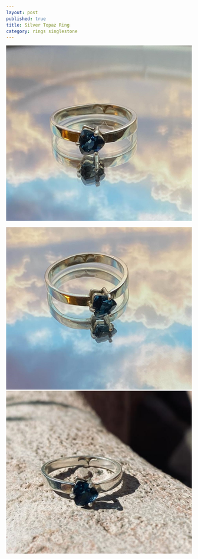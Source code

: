```yaml
---
layout: post
published: true
title: Silver Topaz Ring
category: rings singlestone
---
```


![square_silver_topaz_8.5.jpg](/images/jewelry/rings/square_silver_topaz_8.5.jpg)
<!--more-->
![square_silver_topaz_8.5-2.jpg](/images/jewelry/rings/square_silver_topaz_8.5-2.jpg)
![square_silver_topaz_8.5-3.jpg](/images/jewelry/rings/square_silver_topaz_8.5-3.jpg)
